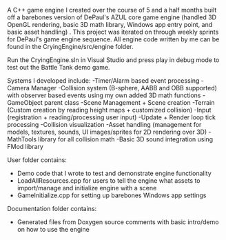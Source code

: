 A C++ game engine I created over the course of 5 and a half months built off a barebones version of DePaul's AZUL core game engine (handled 3D OpenGL rendering, basic 3D math library, Windows app entry point, and basic asset handling) . This project was iterated on through weekly sprints for DePaul's game engine sequence. 
All engine code written by me can be found in the CryingEngine/src/engine folder.

Run the CryingEngine.sln in Visual Studio and press play in debug mode to test out the Battle Tank demo game.

Systems I developed include: 
-Timer/Alarm based event processing
-Camera Manager
-Collision system (B-sphere, AABB and OBB supported) with observer based events using my own added 3D math functions
-GameObject parent class 
-Scene Management + Scene creation
-Terrain (Custom creation by reading height maps + customized collision)
-Input (registration + reading/processing user input)
-Update + Render loop tick processing 
-Collision visualization
-Asset handling (management for models, textures, sounds, UI images/sprites for 2D rendering over 3D)
-MathTools library for all collision math
-Basic 3D sound integration using FMod library

User folder contains: 
- Demo code that I wrote to test and demonstrate engine functionality
- LoadAllResources.cpp for users to tell the engine what assets to import/manage and initialize engine with a scene
- GameInitialize.cpp for setting up barebones Windows app settings

Documentation folder contains:
- Generated files from Doxygen source comments with basic intro/demo on how to use the engine
